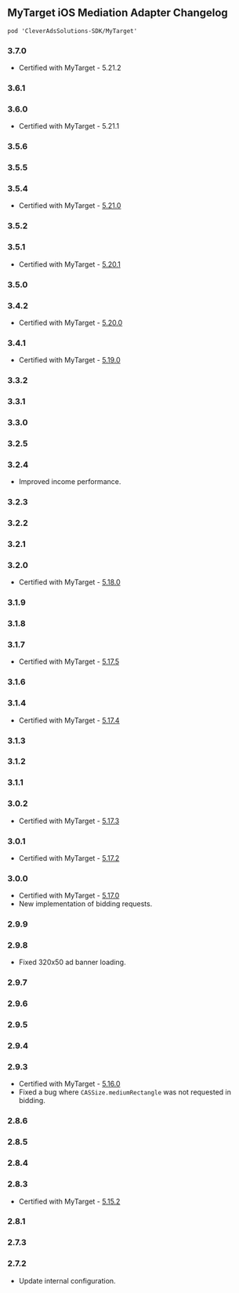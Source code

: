 ## MyTarget iOS Mediation Adapter Changelog
`pod 'CleverAdsSolutions-SDK/MyTarget'`

### 3.7.0
- Certified with MyTarget - 5.21.2

### 3.6.1

### 3.6.0
- Certified with MyTarget - 5.21.1

### 3.5.6

### 3.5.5

### 3.5.4
- Certified with MyTarget - [5.21.0](https://target.my.com/help/partners/mob/ioshistory/en)

### 3.5.2

### 3.5.1
- Certified with MyTarget - [5.20.1](https://target.my.com/help/partners/mob/ioshistory/en)

### 3.5.0

### 3.4.2
- Certified with MyTarget - [5.20.0](https://target.my.com/help/partners/mob/ioshistory/en)

### 3.4.1
- Certified with MyTarget - [5.19.0](https://target.my.com/help/partners/mob/ioshistory/en)

### 3.3.2

### 3.3.1

### 3.3.0

### 3.2.5

### 3.2.4
- Improved income performance.

### 3.2.3

### 3.2.2

### 3.2.1

### 3.2.0
- Certified with MyTarget - [5.18.0](https://target.my.com/help/partners/mob/ioshistory/en)

### 3.1.9

### 3.1.8

### 3.1.7
- Certified with MyTarget - [5.17.5](https://target.my.com/help/partners/mob/ioshistory/ru)

### 3.1.6

### 3.1.4
- Certified with MyTarget - [5.17.4](https://target.my.com/help/partners/mob/ioshistory/ru)

### 3.1.3

### 3.1.2

### 3.1.1

### 3.0.2
- Certified with MyTarget - [5.17.3](https://target.my.com/help/partners/mob/ioshistory/ru)

### 3.0.1
- Certified with MyTarget - [5.17.2](https://target.my.com/help/partners/mob/ioshistory/ru)

### 3.0.0
- Certified with MyTarget - [5.17.0](https://target.my.com/help/partners/mob/ioshistory/ru)
- New implementation of bidding requests.

### 2.9.9

### 2.9.8
- Fixed 320x50 ad banner loading.

### 2.9.7

### 2.9.6

### 2.9.5

### 2.9.4

### 2.9.3
- Certified with MyTarget - [5.16.0](https://target.my.com/help/partners/mob/ioshistory/ru)
- Fixed a bug where `CASSize.mediumRectangle` was not requested in bidding.

### 2.8.6

### 2.8.5

### 2.8.4

### 2.8.3
- Certified with MyTarget - [5.15.2](https://target.my.com/help/partners/mob/ioshistory/en)

### 2.8.1

### 2.7.3

### 2.7.2
- Update internal configuration.